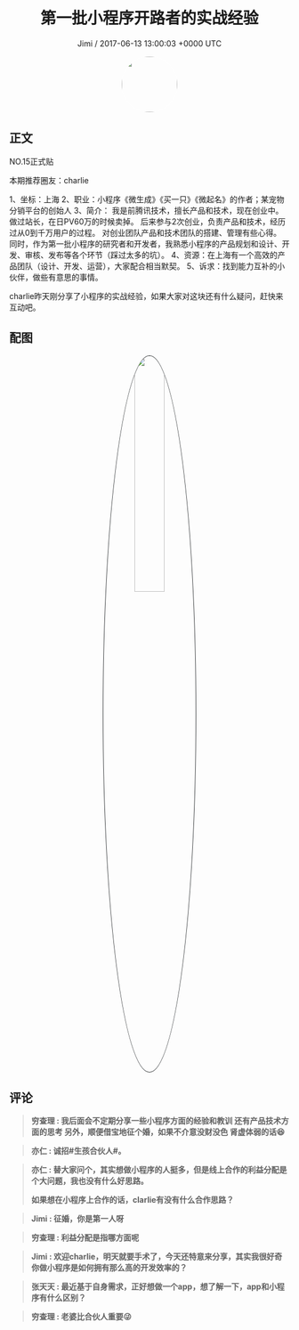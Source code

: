 <h1 align="center">第一批小程序开路者的实战经验</h1>
<p align="center">
    <a>Jimi / 2017-06-13 13:00:03 &#43;0000 UTC</a>
</p>

<div align="center">
    <img src="https://images.zsxq.com/FiWv5yIogjugrkjGNdMOpLbJJQQg?e=1590940799&amp;token=kIxbL07-8jAj8w1n4s9zv64FuZZNEATmlU_Vm6zD:3hf7dVV6u5P9ulK0iGgaBqJE7yo=" width="100" height="100" style="border:1px solid;border-radius:50%; color:#ffffff"/>
</div>

## 正文

<div>
  NO.15正式贴

本期推荐圈友：charlie

1、坐标：上海
2、职业：小程序《微生成》《买一只》《微起名》的作者；某宠物分销平台的创始人
3、简介：
我是前腾讯技术，擅长产品和技术，现在创业中。
做过站长，在日PV60万的时候卖掉。
后来参与2次创业，负责产品和技术，经历过从0到千万用户的过程。
对创业团队产品和技术团队的搭建、管理有些心得。
同时，作为第一批小程序的研究者和开发者，我熟悉小程序的产品规划和设计、开发、审核、发布等各个环节（踩过太多的坑）。
4、资源：在上海有一个高效的产品团队（设计、开发、运营），大家配合相当默契。
5、诉求：找到能力互补的小伙伴，做些有意思的事情。

charlie昨天刚分享了小程序的实战经验，如果大家对这块还有什么疑问，赶快来互动吧。
</div>

## 配图
<div class="image" align="center">

<img src="https://images.zsxq.com/Fm10UPr6J0UTcN5zItYcPWVkgrIA?e=1590940799&amp;token=kIxbL07-8jAj8w1n4s9zv64FuZZNEATmlU_Vm6zD:4qizbJVqqctZwoqStfB5m95DK2w=" width="33%" height="33%" style="border:1px solid;border-radius:50%; color:#3c3f41"/>

</div>

## 评论

<div align="left">
<div>

<blockquote >
<span> <strong>穷查理 : 我后面会不定期分享一些小程序方面的经验和教训   还有产品技术方面的思考    另外，顺便借宝地征个婚，如果不介意没财没色  肾虚体弱的话😆 </strong></span>
</blockquote>

<blockquote >
<span> <strong>亦仁 : 诚招#生孩合伙人#。 </strong></span>
</blockquote>

<blockquote >
<span> <strong>亦仁 : 替大家问个，其实想做小程序的人挺多，但是线上合作的利益分配是个大问题，我也没有什么好思路。 

如果想在小程序上合作的话，clarlie有没有什么合作思路？ </strong></span>
</blockquote>

<blockquote >
<span> <strong>Jimi : 征婚，你是第一人呀 </strong></span>
</blockquote>

<blockquote >
<span> <strong>穷查理 : 利益分配是指哪方面呢 </strong></span>
</blockquote>

<blockquote >
<span> <strong>Jimi : 欢迎charlie，明天就要手术了，今天还特意来分享，其实我很好奇你做小程序是如何拥有那么高的开发效率的？ </strong></span>
</blockquote>

<blockquote >
<span> <strong>张天天 : 最近基于自身需求，正好想做一个app，想了解一下，app和小程序有什么区别？ </strong></span>
</blockquote>

<blockquote >
<span> <strong>穷查理 : 老婆比合伙人重要😜 </strong></span>
</blockquote>

</div>
</div>